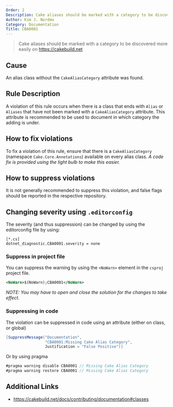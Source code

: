 ```yaml
---
Order: 2
Description: Cake aliases should be marked with a category to be discovered more easily on cakebuild.net
Author: Kim J. Nordmo
Category: Documentation
Title: CBA0001
---
```


> Cake aliases should be marked with a category to be discovered more easily on <https://cakebuild.net>

## Cause

An alias class without the `CakeAliasCategory` attribute was found.

## Rule Description

A violation of this rule occurs when there is a class that ends with `Alias` or
`Aliases` that have not been marked with a `CakeAliasCategory` attribute.
This attribute is recommended to be used to document in which category the adding
is under.

## How to fix violations

To fix a violation of this rule, ensure that there is a `CakeAliasCategory`
(namespace `Cake.Core.Annotations`) available on every alias class.
_A code fix is provided using the light bulb to make this easier._

## How to suppress violations

It is not generally recommended to suppress this violation,
and false flags should be reported in the respective repository.

## Changing severity using `.editorconfig`

The severity (and thus suppression) can be changed by using the
editorconfig file by using:

```editorconfig
[*.cs]
dotnet_diagnostic.CBA0001.severity = none
```

### Suppress in project file

You can suppress the warning by using the `<NoWarn>` element in the `csproj`
project file.

```xml
<NoWarn>$(NoWarn);CBA0001</NoWarn>
```

_NOTE: You may have to open and close the solution for the changes to take effect_.

### Suppressing in code

The violation can be suppressed in code using an attribute (either on class, or global)

```cs
[SuppressMessage("Documentation",
                 "CBA0001:Missing Cake Alias Category",
                 Justification = "False Positive")]
```

Or by using pragma

```cs
#pragma warning disable CBA0001 // Missing Cake Alias Category
#pragma warning restore CBA0001 // Missing Cake Alias Category
```

## Additional Links

- <https://cakebuild.net/docs/contributing/documentation#classes>
